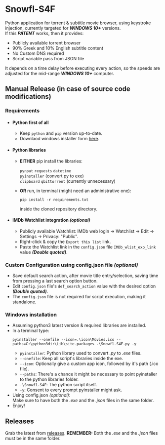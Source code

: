 # Snowfl-S4F
Python application for torrent & subtitle movie browser, using keystroke injection, currently targeted for **_WINDOWS 10+_** versions.  
If this **_PATENT_** works, then it provides:  
- Publicly available torrent browser
- 90% Greek and 10% English subtitle content
- No Custom DNS required
- Script variable pass from JSON file  

It depends on a time delay before executing every action, so the speeds are adjusted for the mid-range **_WINDOWS 10+_** computer.
## Manual Release (in case of source code modifications)
### Requirements
- #### Python first of all
  - Keep `python` and `pip` version up-to-date.
  - Downlaod windows installer form [here](https://www.python.org/downloads/windows).
- #### Python libraries
  - **EITHER** pip install the libraries:  
  
    `pynput` `requests` `datetime`  
    `pyinstaller` (convert py to exe)  
    `clipboard` `qbittorrent` (currently unnecessary)  
  - **OR** run, in terminal (might need an administrative one):
    ```
    pip install -r requirements.txt
    ```
    inside the cloned repository directory.  
- #### IMDb Watchlist integration _(optional)_
  - Publicly available Watchlist: IMDb web login -> Watchlist -> Edit -> Settings -> Privacy: "Public".
  - Right-click & copy the `Export this list` link.
  - Paste the Watchlist link in the `config.json` file `IMDb_wlist_exp_link` value **_(Double quoted)_**.
### Custom Configuration using config.json file _(optional)_
- Save default search action, after movie title entry/selection, saving time from pressing a last search option button.  
- Edit `config.json` file's `def_search_action` value with the desired option **_(Double quoted)_**.
- The `config.json` file is not required for script execution, making it standalone.
### Windows installation
- Assuming python3 latest version & required libraries are installed.
- In a terminal type:
  ```
  pyinstaller --onefile --icon=.\icon\Movies.ico --paths=C:\python3dir\Lib\site-packages .\Snowfl-S4F.py -y
  ````
  - `pyinstaller`: Python library used to convert _.py_ to _.exe_ files.
  - `--onefile`: Keep all script's libraries inside the exe.
  - `--icon`: Optionally give a custom app icon, followed by it's path (.ico file).
  - `--paths`: There's a chance it might be necessary to point pyinstaller to the python libraries folder.
  - `.\Snowfl-S4F`: The python script itself.
  - `-y`: Consent to every prompt pyinstaller might ask.
- Using config.json _(optional)_:  
  Make sure to have both the _.exe_ and the _.json_ files in the same folder.
- Enjoy!
## Releases
Grab the latest from [releases](https://github.com/tru3w1tn3ss/Snowfl-S4F/releases).
**REMEMBER:** Both the _.exe_ and the _.json_ files must be in the same folder.